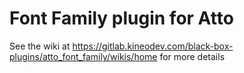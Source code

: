 Font Family plugin for Atto
=========================

See the wiki at https://gitlab.kineodev.com/black-box-plugins/atto_font_family/wikis/home for more details
